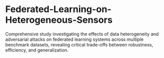 # Federated-Learning-on-Heterogeneous-Sensors
Comprehensive study investigating the effects of data heterogeneity and adversarial attacks on federated learning systems across multiple benchmark datasets, revealing critical trade-offs between robustness, efficiency, and generalization.
